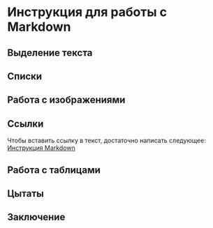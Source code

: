 # Инструкция для работы с Markdown

## Выделение текста

## Списки 

## Работа с изображениями

## Ссылки
Чтобы вставить ссылку в текст, достаточно написать следующее:
[Инструкция Markdown](https://github.com/sandino/Markdown-Cheatsheet#links)

## Работа с таблицами

## Цытаты 

## Заключение 